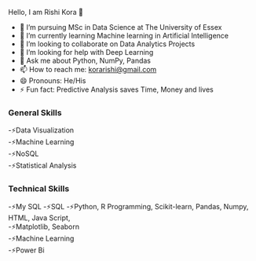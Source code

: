 Hello, I am Rishi Kora 👋

- 🔭 I’m pursuing MSc in Data Science at The University of Essex 
- 🌱 I’m currently learning Machine learning in Artificial Intelligence
- 👯 I’m looking to collaborate on Data Analytics Projects
- 🤔 I’m looking for help with Deep Learning
- 💬 Ask me about Python,  NumPy, Pandas
- 📫 How to reach me: korarishi@gmail.com
- 😄 Pronouns: He/His
- ⚡ Fun fact: Predictive Analysis saves Time, Money and lives

### General Skills
-⚡Data Visualization<br>
-⚡Machine Learning<br>
-⚡NoSQL<br>
-⚡Statistical Analysis<br>

### Technical Skills
-⚡My SQL 
-⚡SQL 
-⚡Python, R Programming, Scikit-learn, Pandas, Numpy, HTML, Java Script, <br>
-⚡Matplotlib, Seaborn<br>
-⚡Machine Learning<br>
-⚡Power Bi <br><br>
